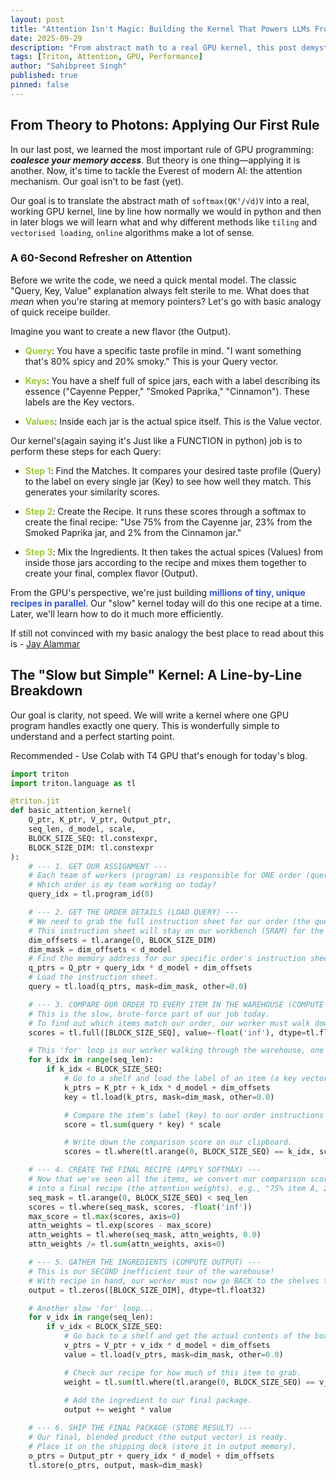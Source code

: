 ```yaml
---
layout: post
title: "Attention Isn't Magic: Building the Kernel That Powers LLMs From Scratch"
date: 2025-09-29
description: "From abstract math to a real GPU kernel, this post demystifies the attention mechanism by building it from scratch in Triton."
tags: [Triton, Attention, GPU, Performance]
author: "Sahibpreet Singh"
published: true
pinned: false
---
```


## From Theory to Photons: Applying Our First Rule
In our last post, we learned the most important rule of GPU programming: ***coalesce your memory access***. But theory is one thing—applying it is another. 
Now, it's time to tackle the Everest of modern AI: the attention mechanism. Our goal isn't to be fast (yet). 

Our goal is to translate the abstract math of `softmax(QKᵀ/√d)V` into a real, working GPU kernel, line by line how normally we would in python and then in later blogs we will learn what and why different methods like `tiling` and `vectorised loading`, `online` algorithms make a lot of sense.

### A 60-Second Refresher on Attention
Before we write the code, we need a quick mental model. The classic "Query, Key, Value" explanation always felt sterile to me. What does that *mean* when you're staring at memory pointers?
Let's go with basic analogy of quick receipe builder.

Imagine you want to create a new flavor (the Output).
-  <span style="color: #9ACD32; font-weight: bold;">Query</span>: You have a specific taste profile in mind. "I want something that's 80% spicy and 20% smoky." This is your Query vector.

-  <span style="color: #9ACD32; font-weight: bold;">Keys</span>: You have a shelf full of spice jars, each with a label describing its essence ("Cayenne Pepper," "Smoked Paprika," "Cinnamon"). These labels are the Key vectors.

-  <span style="color: #9ACD32; font-weight: bold;">Values</span>: Inside each jar is the actual spice itself. This is the Value vector.

Our kernel's(again saying it's Just like a FUNCTION in python) job is to perform these steps for each Query:
-  <span style="color: #9ACD32; font-weight: bold;">Step 1</span>: Find the Matches. It compares your desired taste profile (Query) to the label on every single jar (Key) to see how well they match. This generates your similarity scores.

-  <span style="color: #9ACD32; font-weight: bold;">Step 2</span>: Create the Recipe. It runs these scores through a softmax to create the final recipe: "Use 75% from the Cayenne jar, 23% from the Smoked Paprika jar, and 2% from the Cinnamon jar."

-  <span style="color: #9ACD32; font-weight: bold;">Step 3</span>: Mix the Ingredients. It then takes the actual spices (Values) from inside those jars according to the recipe and mixes them together to create your final, complex flavor (Output).

From the GPU's perspective, we're just building <span style="color: #3256cdff; font-weight: bold;">millions of tiny, unique recipes in parallel</span>. Our "slow" kernel today will do this one recipe at a time. Later, we'll learn how to do it much more efficiently.

If still not convinced with my basic analogy the best place to read about this is - [Jay Alammar](https://jalammar.github.io/illustrated-transformer/)

## The "Slow but Simple" Kernel: A Line-by-Line Breakdown

Our goal is clarity, not speed. We will write a kernel where one GPU program handles exactly one query. This is wonderfully simple to understand and a perfect starting point.

Recommended - Use Colab with T4 GPU that's enough for today's blog.

```python
import triton
import triton.language as tl

@triton.jit
def basic_attention_kernel(
    Q_ptr, K_ptr, V_ptr, Output_ptr,
    seq_len, d_model, scale,
    BLOCK_SIZE_SEQ: tl.constexpr,
    BLOCK_SIZE_DIM: tl.constexpr
):
    # --- 1. GET OUR ASSIGNMENT ---
    # Each team of workers (program) is responsible for ONE order (query).
    # Which order is my team working on today?
    query_idx = tl.program_id(0)

    # --- 2. GET THE ORDER DETAILS (LOAD QUERY) ---
    # We need to grab the full instruction sheet for our order (the query vector).
    # This instruction sheet will stay on our workbench (SRAM) for the whole process.
    dim_offsets = tl.arange(0, BLOCK_SIZE_DIM)
    dim_mask = dim_offsets < d_model
    # Find the memory address for our specific order's instruction sheet.
    q_ptrs = Q_ptr + query_idx * d_model + dim_offsets
    # Load the instruction sheet.
    query = tl.load(q_ptrs, mask=dim_mask, other=0.0)

    # --- 3. COMPARE OUR ORDER TO EVERY ITEM IN THE WAREHOUSE (COMPUTE SCORES) ---
    # This is the slow, brute-force part of our job today.
    # To find out which items match our order, our worker must walk down EVERY aisle.
    scores = tl.full([BLOCK_SIZE_SEQ], value=-float('inf'), dtype=tl.float32)

    # This 'for' loop is our worker walking through the warehouse, one shelf at a time.
    for k_idx in range(seq_len):
        if k_idx < BLOCK_SIZE_SEQ:
            # Go to a shelf and load the label of an item (a key vector).
            k_ptrs = K_ptr + k_idx * d_model + dim_offsets
            key = tl.load(k_ptrs, mask=dim_mask, other=0.0)

            # Compare the item's label (key) to our order instructions (query).
            score = tl.sum(query * key) * scale

            # Write down the comparison score on our clipboard.
            scores = tl.where(tl.arange(0, BLOCK_SIZE_SEQ) == k_idx, score, scores)

    # --- 4. CREATE THE FINAL RECIPE (APPLY SOFTMAX) ---
    # Now that we've seen all the items, we convert our comparison scores
    # into a final recipe (the attention weights). e.g., "75% item A, 25% item B".
    seq_mask = tl.arange(0, BLOCK_SIZE_SEQ) < seq_len
    scores = tl.where(seq_mask, scores, -float('inf'))
    max_score = tl.max(scores, axis=0)
    attn_weights = tl.exp(scores - max_score)
    attn_weights = tl.where(seq_mask, attn_weights, 0.0)
    attn_weights /= tl.sum(attn_weights, axis=0)

    # --- 5. GATHER THE INGREDIENTS (COMPUTE OUTPUT) ---
    # This is our SECOND inefficient tour of the warehouse!
    # With recipe in hand, our worker must now go BACK to the shelves to get the actual items.
    output = tl.zeros([BLOCK_SIZE_DIM], dtype=tl.float32)

    # Another slow 'for' loop...
    for v_idx in range(seq_len):
        if v_idx < BLOCK_SIZE_SEQ:
            # Go back to a shelf and get the actual contents of the box (a value vector).
            v_ptrs = V_ptr + v_idx * d_model + dim_offsets
            value = tl.load(v_ptrs, mask=dim_mask, other=0.0)

            # Check our recipe for how much of this item to grab.
            weight = tl.sum(tl.where(tl.arange(0, BLOCK_SIZE_SEQ) == v_idx, attn_weights, 0.0))
            
            # Add the ingredient to our final package.
            output += weight * value

    # --- 6. SHIP THE FINAL PACKAGE (STORE RESULT) ---
    # Our final, blended product (the output vector) is ready.
    # Place it on the shipping dock (store it in output memory).
    o_ptrs = Output_ptr + query_idx * d_model + dim_offsets
    tl.store(o_ptrs, output, mask=dim_mask)
```
